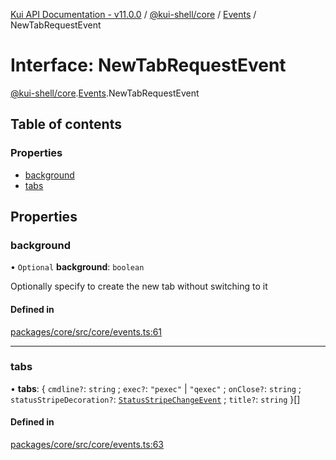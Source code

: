 [Kui API Documentation - v11.0.0](../README.md) / [@kui-shell/core](../modules/kui_shell_core.md) / [Events](../modules/kui_shell_core.Events.md) / NewTabRequestEvent

# Interface: NewTabRequestEvent

[@kui-shell/core](../modules/kui_shell_core.md).[Events](../modules/kui_shell_core.Events.md).NewTabRequestEvent

## Table of contents

### Properties

- [background](kui_shell_core.Events.NewTabRequestEvent.md#background)
- [tabs](kui_shell_core.Events.NewTabRequestEvent.md#tabs)

## Properties

### background

• `Optional` **background**: `boolean`

Optionally specify to create the new tab without switching to it

#### Defined in

[packages/core/src/core/events.ts:61](https://github.com/kubernetes-sigs/kui/blob/kui/packages/core/src/core/events.ts#L61)

---

### tabs

• **tabs**: { `cmdline?`: `string` ; `exec?`: `"pexec"` \| `"qexec"` ; `onClose?`: `string` ; `statusStripeDecoration?`: [`StatusStripeChangeEvent`](../modules/kui_shell_core.Events.md#statusstripechangeevent) ; `title?`: `string` }[]

#### Defined in

[packages/core/src/core/events.ts:63](https://github.com/kubernetes-sigs/kui/blob/kui/packages/core/src/core/events.ts#L63)
